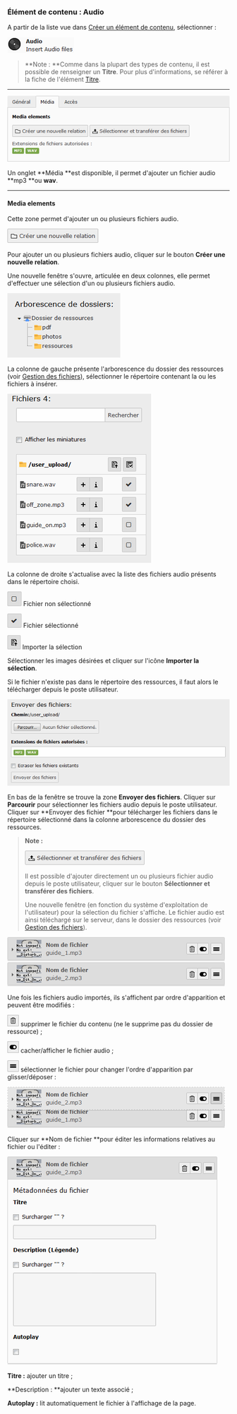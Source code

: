 ### Élément de contenu : Audio

A partir de la liste vue dans [Créer un élément de contenu](/types-de-contenu/creer-un-element-de-contenu.md), sélectionner :

![](/assets/add_content_audio.png)

> **Note : **Comme dans la plupart des types de contenu, il est possible de renseigner un **Titre**. Pour plus d'informations, se référer à la fiche de l'élément [Titre](/types-de-contenu/types-de-contenu/titre.md).

---

![](/assets/add_content_audio_ong.png)

Un onglet **Média **est disponible, il permet d'ajouter un fichier audio **mp3 **ou **wav**.

---

#### Media elements

Cette zone permet d'ajouter un ou plusieurs fichiers audio.

![](/assets/add_content_rel_btn.png)

Pour ajouter un ou plusieurs fichiers audio, cliquer sur le bouton **Créer une nouvelle relation**.

Une nouvelle fenêtre s'ouvre, articulée en deux colonnes, elle permet d'effectuer une sélection d'un ou plusieurs fichiers audio.

![](/assets/add_content_file1.png)

La colonne de gauche présente l'arborescence du dossier des ressources \(voir [Gestion des fichiers](https://www.gitbook.com/book/agrosup-dijon-eduter/guide-utilisation-typo3/edit#)\), sélectionner le répertoire contenant la ou les fichiers à insérer.

![](/assets/add_content_audio_select.png)

La colonne de droite s'actualise avec la liste des fichiers audio présents dans le répertoire choisi.

![](/assets/btn_selection_off.png) Fichier non sélectionné

![](/assets/btn_selection_on.png) Fichier sélectionné

![](/assets/btn_import.png) Importer la sélection

Sélectionner les images désirées et cliquer sur l'icône **Importer la sélection**.

  
Si le fichier n'existe pas dans le répertoire des ressources, il faut alors le télécharger depuis le poste utilisateur.

![](/assets/add_content_audio_up.png)

En bas de la fenêtre se trouve la zone **Envoyer des fichiers**. Cliquer sur **Parcourir** pour sélectionner les fichiers audio depuis le poste utilisateur. Cliquer sur **Envoyer des fichier **pour télécharger les fichiers dans le répertoire sélectionné dans la colonne arborescence du dossier des ressources.



> **Note :**
>
> ![](/assets/btn_import_img.png)
>
> Il est possible d'ajouter directement un ou plusieurs fichier audio depuis le poste utilisateur, cliquer sur le bouton **Sélectionner et transférer des fichiers**.
>
> Une nouvelle fenêtre \(en fonction du système d'exploitation de l'utilisateur\) pour la sélection du fichier s'affiche. Le fichier audio est ainsi téléchargé sur le serveur, dans le dossier des ressources \(voir [Gestion des fichiers](https://www.gitbook.com/book/agrosup-dijon-eduter/guide-utilisation-typo3/edit#)\).

![](/assets/add_content_audio_liste.png)



Une fois les fichiers audio importés, ils s'affichent par ordre d'apparition et peuvent être modifiés :

![](/assets/rm_btn.png) supprimer le fichier du contenu \(ne le supprime pas du dossier de ressource\) ;

![](/assets/hide_btn.png) cacher/afficher le fichier audio ;

![](/assets/btn_select.png) sélectionner le fichier pour changer l'ordre d'apparition par glisser/déposer :

![](/assets/add_content_audio_ordre.png)

Cliquer sur **Nom de fichier **pour éditer les informations relatives au fichier ou l'éditer :

![](/assets/add_content_audio_detail.png)

**Titre :** ajouter un titre ;

**Description : **ajouter un texte associé ;

**Autoplay :** lit automatiquement le fichier à l'affichage de la page.

